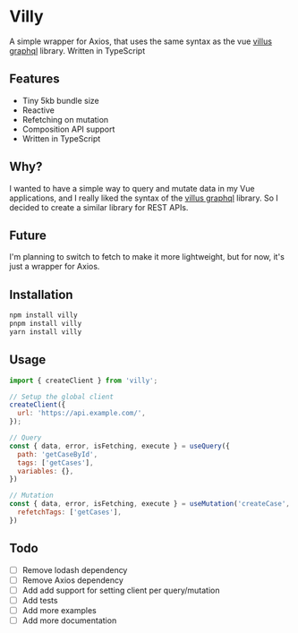 # Villy
A simple wrapper for Axios, that uses the same syntax as the vue [villus graphql](https://villus.dev/) library. Written in TypeScript

## Features
* Tiny 5kb bundle size
* Reactive
* Refetching on mutation
* Composition API support
* Written in TypeScript

## Why?
I wanted to have a simple way to query and mutate data in my Vue applications, and I really liked the syntax of the [villus graphql](https://villus.dev/) library. So I decided to create a similar library for REST APIs.

## Future
I'm planning to switch to fetch to make it more lightweight, but for now, it's just a wrapper for Axios.

## Installation
```bash
npm install villy
pnpm install villy
yarn install villy
```

## Usage
```javascript
import { createClient } from 'villy';

// Setup the global client
createClient({
  url: 'https://api.example.com/',
});

// Query
const { data, error, isFetching, execute } = useQuery({
  path: 'getCaseById',
  tags: ['getCases'],
  variables: {},
})

// Mutation
const { data, error, isFetching, execute } = useMutation('createCase', {
  refetchTags: ['getCases'],
})

```

## Todo
* [ ] Remove lodash dependency
* [ ] Remove Axios dependency
* [ ] Add add support for setting client per query/mutation
* [ ] Add tests
* [ ] Add more examples
* [ ] Add more documentation